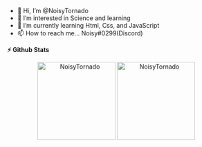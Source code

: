 - 👋 Hi, I’m @NoisyTornado 
- 👀 I’m interested in Science and learning
- 🌱 I’m currently learning Html, Css, and JavaScript
- 📫 How to reach me... Noisy#0299(Discord)

<!---
NoisyTornado/NoisyTornado is a ✨ special ✨ repository because its `README.md` (this file) appears on your GitHub profile.
You can click the Preview link to take a look at your changes.
--->



  <summary><b>⚡ Github Stats</b></summary>
<p align="center"><img height="180em" src="https://github-readme-stats.vercel.app/api?username=NoisyTornado&hide_border=true&count_private=true&show_icons=true&theme=dracula" alt="NoisyTornado" align = "center"/>
<img height="180em" src="https://github-readme-stats.vercel.app/api/top-langs?username=NoisyTornado&show_icons=true&locale=en&layout=compact&hide_border=true&theme=dracula" alt="NoisyTornado" align = "center"/></p>

